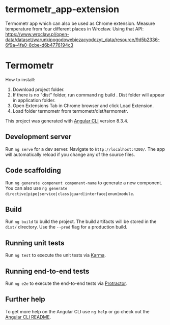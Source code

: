 # termometr_app-extension
Termometr app which can also be used as Chrome extension. Measure temperature from four different places in Wrocław.
Using that API:
https://www.wroclaw.pl/open-data/dataset/warunkipogodowebiezacyodczyt_data/resource/9d5b2336-6f9a-4fa0-8cbe-d6b4776194c3


# Termometr
How to install:
1. Download project folder.
2. If there is no "dist" folder, run command ng build . Dist folder will appear in application folder.
3. Open Extensions Tab in Chrome browser and click Load Extension.
4. Load folder termometr from termometr/dist/termometr. 


This project was generated with [Angular CLI](https://github.com/angular/angular-cli) version 8.3.4.

## Development server

Run `ng serve` for a dev server. Navigate to `http://localhost:4200/`. The app will automatically reload if you change any of the source files.

## Code scaffolding

Run `ng generate component component-name` to generate a new component. You can also use `ng generate directive|pipe|service|class|guard|interface|enum|module`.

## Build

Run `ng build` to build the project. The build artifacts will be stored in the `dist/` directory. Use the `--prod` flag for a production build.

## Running unit tests

Run `ng test` to execute the unit tests via [Karma](https://karma-runner.github.io).

## Running end-to-end tests

Run `ng e2e` to execute the end-to-end tests via [Protractor](http://www.protractortest.org/).

## Further help

To get more help on the Angular CLI use `ng help` or go check out the [Angular CLI README](https://github.com/angular/angular-cli/blob/master/README.md).
